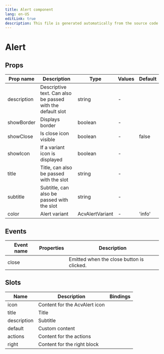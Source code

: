 ```yaml
---
title: Alert component
lang: en-US
editLink: true
description: This file is generated automatically from the source code. Changes made here will be lost.
---
```


# Alert

<!--@include: ./alert.doc.md-->

## Props

| Prop name   | Description                                                | Type            | Values | Default |
| ----------- | ---------------------------------------------------------- | --------------- | ------ | ------- |
| description | Descriptive text. Can also be passed with the default slot | string          | -      |         |
| showBorder  | Displays border                                            | boolean         | -      |         |
| showClose   | Is close icon visible                                      | boolean         | -      | false   |
| showIcon    | If a variant icon is displayed                             | boolean         | -      |         |
| title       | Title, can also be passed with the slot                    | string          | -      |         |
| subtitle    | Subtitle, can also be passed with the slot                 | string          | -      |         |
| color       | Alert variant                                              | AcvAlertVariant | -      | 'info'  |

## Events

| Event name | Properties | Description                               |
| ---------- | ---------- | ----------------------------------------- |
| close      |            | Emitted when the close button is clicked. |

## Slots

| Name        | Description                   | Bindings |
| ----------- | ----------------------------- | -------- |
| icon        | Content for the AcvAlert icon |          |
| title       | Title                         |          |
| description | Subtitle                      |          |
| default     | Custom content                |          |
| actions     | Content for the actions       |          |
| right       | Content for the right block   |          |
